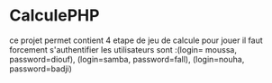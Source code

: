 # CalculePHP
ce projet permet contient 4 etape de jeu de calcule pour jouer il faut forcement s'authentifier  les utilisateurs sont :(login= moussa, password=diouf), (login=samba, password=fall), (login=nouha, password=badji)
